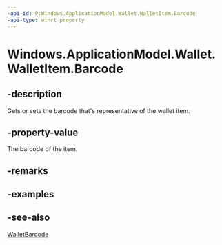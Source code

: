 ```yaml
---
-api-id: P:Windows.ApplicationModel.Wallet.WalletItem.Barcode
-api-type: winrt property
---
```


<!-- Property syntax
public Windows.ApplicationModel.Wallet.WalletBarcode Barcode { get;  set; }
-->

# Windows.ApplicationModel.Wallet.WalletItem.Barcode

## -description
Gets or sets the barcode that's representative of the wallet item.

## -property-value
The barcode of the item.

## -remarks

## -examples

## -see-also
[WalletBarcode](walletbarcode.md)